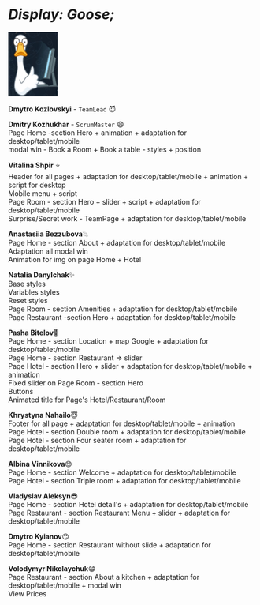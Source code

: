 <p align="center"><em><h1> Display: Goose; </h1></em></p>

<img src="https://github.com/Dmytroukraine/command_project_mimino/blob/main/src/images/photo_2023-03-09_00-41-40.jpg"  alt="goose" width=100/>

<b>Dmytro Kozlovskyi</b>  - `TeamLead` :smiling_imp:

<b>Dmitry Kozhukhar</b> - `ScrumMaster` :smile:
</br>Page Home -section  Hero + animation + adaptation for desktop/tablet/mobile
</br>modal win - Book a Room + Book a table - styles + position

<b>Vitalina Shpir</b> :star:
</br>Header for all pages + adaptation for desktop/tablet/mobile + animation + script for desktop
</br>Mobile menu + script
</br>Page Room - section Hero + slider + script + adaptation for desktop/tablet/mobile
</br>Surprise/Secret work - TeamPage + adaptation for desktop/tablet/mobile

<b>Anastasiia Bezzubova</b>:boom:
</br>Page Home - section About + adaptation for desktop/tablet/mobile
</br>Adaptation all modal win
</br>Animation for img on page Home + Hotel

<b>Natalia Danylchak</b>:sparkles:
</br>Base styles
</br>Variables styles
</br>Reset styles
</br>Page Room - section Amenities + adaptation for desktop/tablet/mobile
</br>Page Restaurant -section Hero + adaptation for desktop/tablet/mobile

<b>Pasha Bitelov</b>:muscle:
</br>Page Home - section Location + map Google + adaptation for desktop/tablet/mobile
</br>Page Home - section Restaurant => slider
</br>Page Hotel - section Hero + slider + adaptation for desktop/tablet/mobile + animation
</br>Fixed slider on Page Room - section Hero
</br>Buttons
</br>Animated title for Page's Hotel/Restaurant/Room 

<b>Khrystyna Nahailo</b>:innocent:
</br>Footer for all page + adaptation for desktop/tablet/mobile + animation
</br>Page Hotel - section Double room + adaptation for desktop/tablet/mobile
</br>Page Hotel - section Four seater room + adaptation for desktop/tablet/mobile

<b>Albina Vinnikova</b>:blush:
</br>Page Home - section Welcome + adaptation for desktop/tablet/mobile
</br>Page Hotel - section Triple room + adaptation for desktop/tablet/mobile

<b>Vladyslav Aleksyn</b>:sunglasses:
</br>Page Home - section Hotel detail's + adaptation for desktop/tablet/mobile
</br>Page Restaurant - section Restaurant Menu + slider + adaptation for desktop/tablet/mobile

<b>Dmytro Kyianov</b>:smirk:
</br>Page Home - section Restaurant without slide + adaptation for desktop/tablet/mobile

<b>Volodymyr Nikolaychuk</b>:grin:
</br>Page Restaurant - section About a kitchen + adaptation for desktop/tablet/mobile + modal win </br>View Prices
